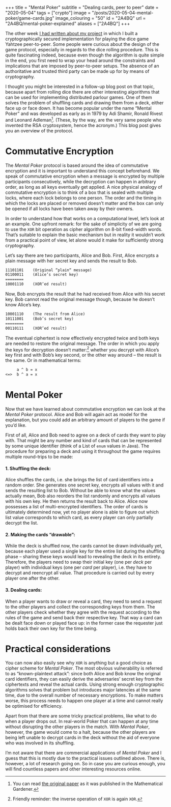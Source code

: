 +++
title = "Mental Poker"
subtitle = "Dealing cards, peer to peer"
date = "2020-05-04"
tags = ["crypto"]
image = "/posts/2020-05-04-mental-poker/game-cards.jpg"
image_colouring = "50"
id = "2A4BQ"
url = "2A4BQ/mental-poker-explained"
aliases = ["2A4BQ"]
+++

The other week [I had written about my project](/K001f/crypto-yahtzee) in which I built a cryptographically secured implementation for playing the dice game Yahtzee peer-to-peer. Some people were curious about the design of the game protocol, especially in regards to the dice rolling procedure. This is quite fascinating indeed, because even though the algorithm is quite simple in the end, you first need to wrap your head around the constraints and implications that are imposed by peer-to-peer setups. The absence of an authoritative and trusted third party can be made up for by means of cryptography.

I thought you might be interested in a follow-up blog post on that topic, because apart from rolling dice there are other interesting algorithms that can be used for implementing distributed parlour games. One of them solves the problem of shuffling cards and drawing them from a deck, either face up or face down. It has become popular under the name “Mental Poker” and was developed as early as in 1979 by Adi Shamir, Ronald Rivest and Leonard Adleman[^1]. (These, by the way, are the very same people who invented the RSA cryptosystem, hence the acronym.) This blog post gives you an overview of the protocol.


# Commutative Encryption

The *Mental Poker* protocol is based around the idea of commutative encryption and it is important to understand this concept beforehand. We speak of commutative encryption when a message is encrypted by multiple participants consecutively, while the decryption can happen in arbitrary order, as long as all keys eventually get applied. A nice physical analogy of commutative encryption is to think of a box that is sealed with multiple locks, where each lock belongs to one person. The order and the timing in which the locks are placed or removed doesn’t matter and the box can only be opened if all locks have been taken away by their owners.

In order to understand how that works on a computational level, let’s look at an example. One upfront remark: for the sake of simplicity of we are going to use the `XOR` bit operation as cipher algorithm on 8-bit fixed-width words. That’s suitable to explain the basic mechanism but in reality it wouldn’t work from a practical point of view, let alone would it make for sufficiently strong cryptography.

Let’s say there are two participants, Alice and Bob. First, Alice encrypts a plain message with her secret key and sends the result to Bob.

```txt
11101101    (Original “plain“ message)
01100011    (Alice’s secret key)
========
10001110    (XOR’ed result)
```

Now, Bob encrypts the result that he had received from Alice with his secret key. Bob cannot read the original message though, because he doesn’t know Alice’s key.

```txt
10001110    (The result from Alice)
10111001    (Bob’s secret key)
========
00110111    (XOR’ed result)
```

The eventual ciphertext is now effectively encrypted twice and both keys are needed to restore the original message. The order in which you apply the keys for decryption doesn’t matter:[^2] whether you decrypt with Alice’s key first and with Bob’s key second, or the other way around – the result is the same. Or in mathematical terms:

```txt
     a ^ b = x
<=>  b ^ a = x
```


# Mental Poker

Now that we have learned about commutative encryption we can look at the *Mental Poker* protocol. Alice and Bob will again act as model for the explanation, but you could add an arbitrary amount of players to the game if you’d like.

First of all, Alice and Bob need to agree on a deck of cards they want to play with. That might be any number and kind of cards that can be represented by some unique identifier (think of a List of `enum` values in Java). The procedure for preparing a deck and using it throughout the game requires multiple round-trips to be made:

#### 1. Shuffling the deck:
Alice shuffles the cards, i.e. she brings the list of card identifiers into a random order. She generates one secret key, encrypts all values with it and sends the resulting list to Bob. Without be able to know what the values actually mean, Bob also reorders the list randomly and encrypts all values with his own key. He then returns the result back to Alice. Alice now possesses a list of multi-encrypted identifiers. The order of cards is ultimately determined now, yet no player alone is able to figure out which list value corresponds to which card, as every player can only partially decrypt the list.

#### 2. Making the cards “drawable”:
While the deck is shuffled now, the cards cannot be drawn individually yet, because each player used a single key for the entire list during the shuffling phase – sharing these keys would lead to revealing the deck in its entirety. Therefore, the players need to swap their initial key (one per *deck* per player) with individual keys (one per *card* per player), i.e. they have to decrypt and reencrypt all value. That procedure is carried out by every player one after the other.

#### 3. Dealing cards:
When a player wants to draw or reveal a card, they need to send a request to the other players and collect the corresponding keys from them. The other players check whether they agree with the request according to the rules of the game and send back their respective key. That way a card can be dealt face down or played face up: in the former case the requester just holds back their own key for the time being.


# Practical considerations

You can now also easily see why `XOR` is anything but a good choice as cipher scheme for *Mental Poker*. The most obvious vulnerability is referred to as “known-plaintext attack”: since both Alice and Bob know the original card identifiers, they can easily derive the adversaries’ secret key from the ciphertexts and reveal the actual cards. Using strong enough cryptographic algorithms solves that problem but introduces major latencies at the same time, due to the overall number of necessary encryptions. To make matters worse, this process needs to happen one player at a time and cannot really be optimised for efficiency.

Apart from that there are some tricky practical problems, like what to do when a player drops out. In real-world Poker that can happen at any time without disrupting the other players in the match. With *Mental Poker*, however, the game would come to a halt, because the other players are being left unable to decrypt cards in the deck without the aid of everyone who was involved in its shuffling.

I’m not aware that there are commercial applications of *Mental Poker* and I guess that this is mostly due to the practical issues outlined above. There is, however, a lot of research going on. So in case you are curious enough, you will find countless papers and other interesting resources online.


[^1]: You can read [the original paper](http://people.csail.mit.edu/rivest/ShamirRivestAdleman-MentalPoker.pdf) as it was published in the Mathematical Gardener.
[^2]: Friendly reminder: the inverse operation of `XOR` is again `XOR`.
